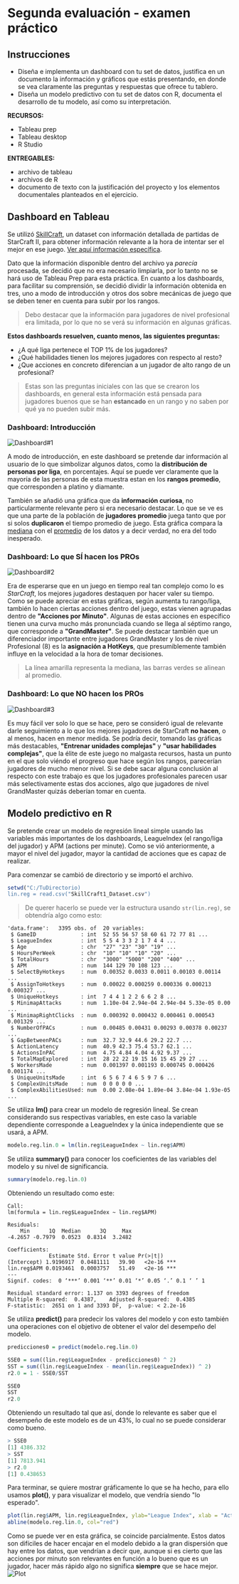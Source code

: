 # Segunda evaluación - examen práctico
## Instrucciones
* Diseña e implementa un dashboard con tu set de datos, justifica en un documento la información y gráficos que estás presentando, en donde se vea claramente las preguntas y respuestas que ofrece tu tablero.
* Diseña un modelo predictivo con tu set de datos con R, documenta el desarrollo de tu modelo, así como su interpretación.

**RECURSOS:**
* Tableau prep
* Tableau desktop
* R Studio

**ENTREGABLES:**
* archivo de tableau
* archivos de R
* documento de texto con la justificación del proyecto y los elementos documentales planteados en el ejercicio.

## Dashboard en Tableau
Se utilizó [SkillCraft](https://github.com/pbldmngz/school/blob/master/7mo/SIN/examen_segunda_evaluacion/res/SkillCraft1_Dataset.csv), un dataset con información detallada de partidas de StarCraft II, para obtener información relevante a la hora de intentar ser el mejor en ese juego. [Ver aquí información específica](https://github.com/pbldmngz/school/blob/master/7mo/SIN/examen_segunda_evaluacion/res/SkillCraft1%20Master%20Table%20Dataset%20Data%20Set.pdf).

Dato que la información disponible dentro del archivo ya *parecía* procesada, se decidió que no era necesario limpiarla, por lo tanto no se hará uso de Tableau Prep para esta práctica. En cuanto a los dashboards, para facilitar su comprensión, se decidió dividir la información obtenida en tres, uno a modo de introducción y otros dos sobre mecánicas de juego que se deben tener en cuenta para subir por los rangos. 

> Debo destacar que la información para jugadores de nivel profesional era limitada, por lo que no se verá su información en algunas gráficas.

**Estos dashboards resuelven, cuanto menos, las siguientes preguntas:**
* ¿A qué liga pertenece el TOP 1% de los jugadores?
* ¿Qué habilidades tienen los mejores jugadores con respecto al resto?
* ¿Que acciones en concreto diferencian a un jugador de alto rango de un profesional?

> Estas son las preguntas iniciales con las que se crearon los dashboards, en general esta información está pensada para jugadores buenos que se han **estancado** en un rango y no saben por qué ya no pueden subir más.

### Dashboard: Introducción
![Dashboard#1](https://github.com/pbldmngz/school/blob/master/7mo/SIN/examen_segunda_evaluacion/dashboard_img/Datos.png)

A modo de introducción, en este dashboard se pretende dar información al usuario de lo que simbolizar algunos datos, como la **distribución de personas por liga**, en porcentajes. Aquí se puede ver claramente que la mayoría de las personas de esta muestra estan en los **rangos promedio**, que corresponden a platino y diamante. 

También se añadió una gráfica que da **información curiosa**, no particularmente relevante pero si era necesario destacar. Lo que se ve es que una parte de la población de **jugadores promedio** juega tanto que por si solos **duplicaron** el tiempo promedio de juego. Esta gráfica compara la [mediana](https://es.wikipedia.org/wiki/Mediana_(estadística)) con el [promedio](https://es.wikipedia.org/wiki/Media_aritmética) de los datos y a decir verdad, no era del todo inesperado.

### Dashboard: Lo que SÍ hacen los PROs
![Dashboard#2](https://github.com/pbldmngz/school/blob/master/7mo/SIN/examen_segunda_evaluacion/dashboard_img/Lo%20que%20los%20pros%20SI%20hacen.png)

Era de esperarse que en un juego en tiempo real tan complejo como lo es *StarCraft*, los mejores jugadores destaquen por hacer valer su tiempo. Como se puede apreciar en estas gráficas, según aumenta tu rango/liga, también lo hacen ciertas acciones dentro del juego, estas vienen agrupadas dentro de **"Acciones por Minuto"**. Algunas de estas acciones en específico tienen una curva mucho más pronunciada cuando se llega al séptimo rango, que corresponde a **"GrandMaster"**. Se puede destacar también que un diferenciador importante entre jugadores GrandMaster y los de nivel Profesional (8) es la **asignación a HotKeys**, que presumiblemente también influye en la velocidad a la hora de tomar decisiones.

> La línea amarilla representa la mediana, las barras verdes se alinean al promedio.

### Dashboard: Lo que NO hacen los PROs
![Dashboard#3](https://github.com/pbldmngz/school/blob/master/7mo/SIN/examen_segunda_evaluacion/dashboard_img/Lo%20que%20los%20pros%20NO%20hacen.png)

Es muy fácil ver solo lo que se hace, pero se consideró igual de relevante darle seguimiento a lo que los mejores jugadores de StarCraft **no hacen**, o al menos, hacen en menor medida. Se podría decir, tomando las gráficas más destacables, **"Entrenar unidades complejas"** y **"usar habilidades complejas"**, que la élite de este juego no malgasta recursos, hasta un punto en el que solo viéndo el progreso que hace según los rangos, parecerían jugadores de mucho menor nivel. Si se debe sacar alguna conclusión al respecto con este trabajo es que los jugadores profesionales parecen usar más selectivamente estas dos acciones, algo que jugadores de nivel GrandMaster quizás deberían tomar en cuenta.

## Modelo predictivo en R
Se pretende crear un modelo de regresión lineal simple usando las variables más importantes de los dashboards, LeagueIndex (el rango/liga del jugador) y APM (actions per minute). Como se vió anteriormente, a mayor el nivel del jugador, mayor la cantidad de acciones que es capaz de realizar.

Para comenzar se cambió de directorio y se importó el archivo.
```r 
setwd("C:/TuDirectorio)
lin.reg = read.csv("SkillCraft1_Dataset.csv")
```

> De querer hacerlo se puede ver la estructura usando `str(lin.reg)`, se obtendría algo como esto:
```
'data.frame':	3395 obs. of  20 variables:
 $ GameID              : int  52 55 56 57 58 60 61 72 77 81 ...
 $ LeagueIndex         : int  5 5 4 3 3 2 1 7 4 4 ...
 $ Age                 : chr  "27" "23" "30" "19" ...
 $ HoursPerWeek        : chr  "10" "10" "10" "20" ...
 $ TotalHours          : chr  "3000" "5000" "200" "400" ...
 $ APM                 : num  144 129 70 108 123 ...
 $ SelectByHotkeys     : num  0.00352 0.0033 0.0011 0.00103 0.00114 ...
 $ AssignToHotkeys     : num  0.00022 0.000259 0.000336 0.000213 0.000327 ...
 $ UniqueHotkeys       : int  7 4 4 1 2 2 6 6 2 8 ...
 $ MinimapAttacks      : num  1.10e-04 2.94e-04 2.94e-04 5.33e-05 0.00 ...
 $ MinimapRightClicks  : num  0.000392 0.000432 0.000461 0.000543 0.001329 ...
 $ NumberOfPACs        : num  0.00485 0.00431 0.00293 0.00378 0.00237 ...
 $ GapBetweenPACs      : num  32.7 32.9 44.6 29.2 22.7 ...
 $ ActionLatency       : num  40.9 42.3 75.4 53.7 62.1 ...
 $ ActionsInPAC        : num  4.75 4.84 4.04 4.92 9.37 ...
 $ TotalMapExplored    : int  28 22 22 19 15 16 15 45 29 27 ...
 $ WorkersMade         : num  0.001397 0.001193 0.000745 0.000426 0.001174 ...
 $ UniqueUnitsMade     : int  6 5 6 7 4 6 5 9 7 6 ...
 $ ComplexUnitsMade    : num  0 0 0 0 0 ...
 $ ComplexAbilitiesUsed: num  0.00 2.08e-04 1.89e-04 3.84e-04 1.93e-05 ...
```

Se utiliza **lm()** para crear un modelo de regresión lineal. Se crean considerando sus respectivas variables, en este caso la variable dependiente corresponde a LeagueIndex y la única independiente que se usará, a APM.
```r 
modelo.reg.lin.0 = lm(lin.reg$LeagueIndex ~ lin.reg$APM)
```

Se utiliza **summary()** para conocer los coeficientes de las variables del modelo y su nivel de significancia.
```r
summary(modelo.reg.lin.0)
```

Obteniendo un resultado como este:
```
Call:
lm(formula = lin.reg$LeagueIndex ~ lin.reg$APM)

Residuals:
    Min      1Q  Median      3Q     Max 
-4.2657 -0.7979  0.0523  0.8314  3.2482 

Coefficients:
             Estimate Std. Error t value Pr(>|t|)    
(Intercept) 1.9196917  0.0481111   39.90   <2e-16 ***
lin.reg$APM 0.0193461  0.0003757   51.49   <2e-16 ***
---
Signif. codes:  0 ‘***’ 0.001 ‘**’ 0.01 ‘*’ 0.05 ‘.’ 0.1 ‘ ’ 1

Residual standard error: 1.137 on 3393 degrees of freedom
Multiple R-squared:  0.4387,	Adjusted R-squared:  0.4385 
F-statistic:  2651 on 1 and 3393 DF,  p-value: < 2.2e-16
```

Se utiliza **predict()** para predecir los valores del modelo y con esto también una operaciones con el objetivo de obtener el valor del desempeño del modelo.
```r
predicciones0 = predict(modelo.reg.lin.0)

SSE0 = sum((lin.reg$LeagueIndex - predicciones0) ^ 2)
SST = sum((lin.reg$LeagueIndex - mean(lin.reg$LeagueIndex)) ^ 2)
r2.0 = 1 - SSE0/SST

SSE0
SST
r2.0
```

Obteniendo un resultado tal que así, donde lo relevante es saber que el desempeño de este modelo es de un 43%, lo cual no se puede considerar como bueno.
```r
> SSE0
[1] 4386.332
> SST
[1] 7813.941
> r2.0
[1] 0.438653
```

Para terminar, se quiere mostrar gráficamente lo que se ha hecho, para ello usamos **plot()**, y para visualizar el modelo, que vendría siendo "lo esperado".
```r
plot(lin.reg$APM, lin.reg$LeagueIndex, ylab="League Index", xlab = "Actions per Minute")
abline(modelo.reg.lin.0, col="red")
```

Como se puede ver en esta gráfica, se coincide parcialmente. Estos datos son difíciles de hacer encajar en el modelo debido a la gran dispersión que hay entre los datos, que vendrían a decir que, aunque si es cierto que las acciones por minuto son relevantes en función a lo bueno que es un jugador, hacer más rápido algo no significa **siempre** que se hace mejor.
![Plot](https://github.com/pbldmngz/school/blob/master/7mo/SIN/examen_segunda_evaluacion/res/3.jpg)
